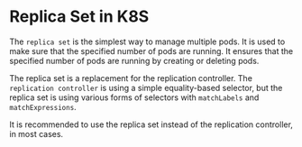 # Replica Set in K8S

The `replica set` is the simplest way to manage multiple pods.
It is used to make sure that the specified number of pods are running.
It ensures that the specified number of pods are running by creating or deleting pods.

The replica set is a replacement for the replication controller.
The `replication controller` is using a simple equality-based selector, but the replica set is using various forms of selectors with `matchLabels` and `matchExpressions`.

It is recommended to use the replica set instead of the replication controller, in most cases.
